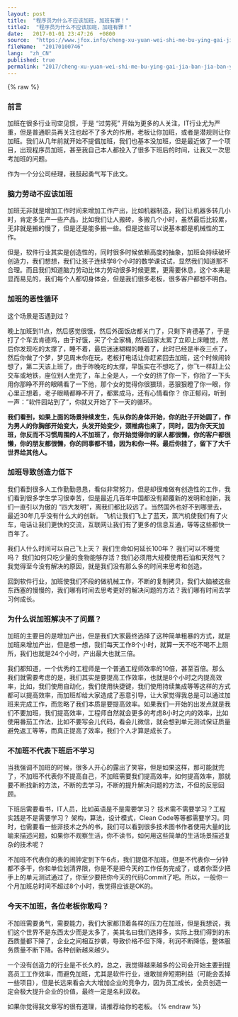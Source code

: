 ```yaml
---
layout: post
title:  "程序员为什么不应该加班，加班有罪！"
title2:  "程序员为什么不应该加班，加班有罪！"
date:   2017-01-01 23:47:26  +0800
source:  "https://www.jfox.info/cheng-xu-yuan-wei-shi-me-bu-ying-gai-jia-ban-jia-ban-you-zui.html"
fileName:  "20170100746"
lang:  "zh_CN"
published: true
permalink: "2017/cheng-xu-yuan-wei-shi-me-bu-ying-gai-jia-ban-jia-ban-you-zui.html"
---
```

{% raw %}
### **前言**

加班在很多行业司空见惯，于是 “过劳死” 开始为更多的人关注，IT行业尤为严重，但是普通职员再关注也起不了多大的作用，老板让你加班，或者是潜规则让你加班。我们从几年前就开始不提倡加班，我们也基本没加班，但是最近做了一个项目，出现程序员加班，甚至我自己本人都投入了很多下班后的时间，让我又一次思考加班的问题。

作为一个分公司经理，我鼓起勇气写下此文。

### **脑力劳动不应该加班**

加班无非就是增加工作时间来增加工作产出，比如机器制造，我们让机器多转几小时，肯定多生产一些产品，比如我们让人搬砖，多搬几个小时，虽然最后比较累，无非就是搬的慢了，但是还是能多搬一些。但是这些可以说基本都是机械性的工作。

但是，软件行业其实是创造性的，同时很多时候依赖高度的抽象，加班会持续破坏创造力，我们想想，我们让孩子连续学8个小时的数学课试试，显然我们知道那不合理。而且我们知道脑力劳动比体力劳动很多时候更累，更需要休息，这个本来是显而易见的，我们每个人都切身体会，但是我们很多老板，很多客户都想不明白。

### **加班的恶性循环**

这个场景是否遇到过？

晚上加班到11点，然后感觉很饿，然后外面饭店都关门了，只剩下肯德基了，于是打了个车去肯德鸡，由于好饿，买了个全家桶, 然后回家太累了立即上床睡觉，然后你发现吃的太撑了，睡不着，最后迷迷糊糊的睡着了，此时已经是半夜三点了，然后你做了个梦，梦见周末你在玩，老板打电话让你赶紧回去加班，这个时候闹铃想了，第二天该上班了，由于昨晚吃的太撑，早饭实在不想吃了，你飞一样赶上公交车或地铁，座位别人坐完了，车上全是人，一个女的挤了你一下，你抬了一下头用你那睁不开的眼睛看了一下他，那个女的觉得你很猥琐，恶狠狠瞪了你一眼，你心里正想着，老子眼睛都睁不开了，都累成马，还有心情看你？ 你正郁闷，听到一声：”软件园站到了”，你就又开始了下一天的循环。

**我们看到，如果上面的场景持续发生，先从你的身体开始，你的肚子开始圆了，作为男人的你胸部开始变大，头发开始变少，颈椎病也来了，同时，因为你天天加班，你反而不习惯周围的人不加班了，你开始觉得你的家人都很懒，你的客户都很懒，你的朋友都很懒，你的同事都不错，因为和你一样。最后你挂了，留下了大千世界给其他人。**

### **加班导致创造力低下**

我们看到很多人工作勤勤恳恳，看似非常努力，但是却很难做有创造性的工作，我们看到很多学生学习很幸苦，但是最近几百年中国都没有颠覆新的发明和创新，我们一直引以为傲的 “四大发明”，离我们都比较远了。当然国外也好不到哪里去，最近30年几乎没有什么大的创新。 飞机让我们飞上了蓝天，蒸汽机使我们有了火车，电话让我们更快的交流，互联网让我们有了更多的信息互通，等等这些都快一百年了。

我们人什么时间可以自己飞上天？ 我们生命如何延长100年？ 我们可以不睡觉吗？ 我们如何只吃少量的食物能够存活？我们必须用大规模使用石油和天然气？ 我觉得至今没有解决的原因，就是我们没有那么多的时间来思考和创造。

回到软件行业，加班使我们不段的做机械工作，不断的复制拷贝，我们大脑被这些东西塞的慢慢的，我们哪有时间去思考更好的解决问题的方法？我们哪有时间去学习何成长。

### **为什么说加班解决不了问题？**

加班的主要目的是增加产出，但是我们大家最终选择了这种简单粗暴的方式，就是加班来增加产出，但是想一想，我们每天工作8个小时，就算一天不吃不喝不上厕所，我们也就是24个小时，产出最大也就三倍。

我们都知道，一个优秀的工程师是一个普通工程师效率的10倍，甚至百倍。那么我们就需要考虑的是，我们其实是要提高工作效率，也就是8个小时之内提高效率，比如，我们使用自动化，我们使用快捷键，我们使用持续集成等等这样的方式都可以提高效率，而加班却给大家造成了恶意引导，让大家觉得我总是可以通过加班来完成工作，而忽略了我们本质是要提高效率。如果我们一开始的出发点就是我们不要加班，我们提高效率，工程师自然就会更多的考虑8小时之内的效率，比如使用番茄工作法，比如不要写会儿代码，看会儿微信，就会想到单元测试保证质量避免返工等等，而真正提高了效率，我们个人才算是成长了。

### **不加班不代表下班后不学习**

当我强调不加班的时候，很多人开心的露出了笑容，但是如果这样，那可能就完了，不加班不代表你不提高自己，不加班需要我们提高效率，如何提高效率，那就要不断找新的方法，不断的去学习，不断的提升解决问题的方法，不但的反思回顾。

下班后需要看书，IT人员，比如英语是不是需要学习？ 技术需不需要学习？工程实践是不是需要学习？ 架构，算法，设计模式，Clean Code等等都需要学习。同时，也需要看一些非技术之外的书，我们可以看到很多技术图书作者使用大量的比喻来描述问题，如果你不观察生活，你不读书，如何用这些简单的生活场景描述复杂的技术呢？

不加班不代表你的表的闹钟定到下午6点，我们提倡不加班，但是不代表你一分钟都不多干，你和单位划清界限，你是不是把今天的工作任务完成了，或者你至少把手上的单元测试通过了，你至少要把你今天的代码Commit了吧。所以，一般你一个月加班总时间不超过8个小时，我觉得应该是OK的。

### **今天不加班，各位老板你敢吗？**

不加班需要勇气，需要能力，我们大家都顶着各样的压力在加班，但是我想说，我们这个世界不是东西太少而是太多了，美其名曰我们选择多，实际上我们得到的东西质量都下降了，企业之间相互抄袭，导致价格不但下降，利润不断降低，整体服务质量不断下降。各种创新越来越少。

一个没有创造力的行业是不长久的，总之，我觉得越来越多的公司会开始主要到提高员工工作效率，而避免加班，尤其是软件行业，谁敢抛弃短期利益（可能会丢掉一些项目），但是长远来看会大大增加企业的竞争力，因为员工成长，全员创造一定会极大提升企业的价值，最终一定是名利双收。

如果你觉得我文章写的很有道理，请推荐给你的老板。
{% endraw %}
